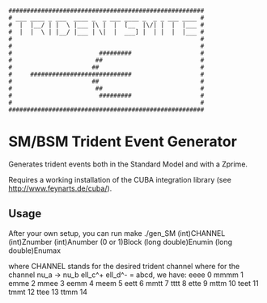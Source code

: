     ######################################################
    # ___ ____ _ ___  ____ _  _ ___ ____ _  _ _ ___ ____ #
    #  |  |__/ | |  \ |___ |\ |  |  [__  |\/| |  |  |___ #
    #  |  |  \ | |__/ |___ | \|  |  ___] |  | |  |  |___ #
    #                                                    #
    #                                                    # 
    #                        #########                   # 
    #                       ##                           # 
    #                      ##                            # 
    #     ############################                   # 
    #                      ##                            #
    #                       ##                           #
    #                        #########                   #
    #                                                    #
    ######################################################

#  SM/BSM Trident Event Generator 

Generates trident events both in the Standard Model and with a Zprime.

Requires a working installation of the CUBA integration library (see http://www.feynarts.de/cuba/).

## Usage

After your own setup, you can run
	make 
	./gen_SM (int)CHANNEL (int)Znumber (int)Anumber (0 or 1)Block (long double)Enumin (long double)Enumax

where CHANNEL stands for the desired trident channel where for the channel nu_a -> nu_b ell_c^+ ell_d^- = abcd, we have:
	eeee 0
	mmmm 1
	emme 2
	mmee 3
	eemm 4
	meem 5
	eett 6
	mmtt 7
	tttt 8
	ette 9
	mttm 10
	teet 11
	tmmt 12
	ttee 13
	ttmm 14